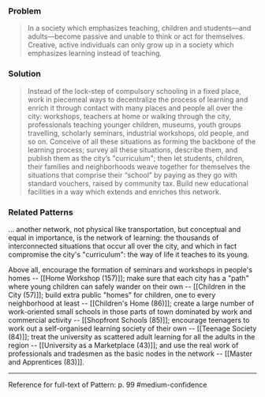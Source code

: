 ### Problem
>In a society which emphasizes teaching, children and students—and adults—become passive and unable to think or act for themselves. Creative, active individuals can only grow up in a society which emphasizes learning instead of teaching.

### Solution
>Instead of the lock-step of compulsory schooling in a fixed place, work in piecemeal ways to decentralize the process of learning and enrich it through contact with many places and people all over the city: workshops, teachers at home or walking through the city, professionals teaching younger children, museums, youth groups travelling, scholarly seminars, industrial workshops, old people, and so on.
>Conceive of all these situations as forming the backbone of the learning process; survey all these situations, describe them, and publish them as the city’s "curriculum"; then let students, children, their families and neighborhoods weave together for themselves the situations that comprise their “school” by paying as they go with standard vouchers, raised by community tax.
>Build new educational facilities in a way which extends and enriches this network.

### Related Patterns
... another network, not physical like transportation, but conceptual and equal in importance, is the network of learning: the thousands of interconnected situations that occur all over the city, and which in fact compromise the city's "curriculum": the way of life it teaches to its young.

Above all, encourage the formation of seminars and workshops in people's homes -- [[Home Workshop (157)]]; make sure that each city has a "path" where young children can safely wander on their own -- [[Children in the City (57)]]; build extra public "homes" for children, one to every neighborhood at least -- [[Children's Home (86)]]; create a large number of work-oriented small schools in those parts of town dominated by work and commercial activity -- [[Shopfront Schools (85)]]; encourage teenagers to work out a self-organised learning society of their own -- [[Teenage Society (84)]]; treat the university as scattered adult learning for all the adults in the region -- [[University as a Marketplace (43)]]; and use the real work of professionals and tradesmen as the basic nodes in the network -- [[Master and Apprentices (83)]].

---
Reference for full-text of Pattern: p. 99 #medium-confidence 